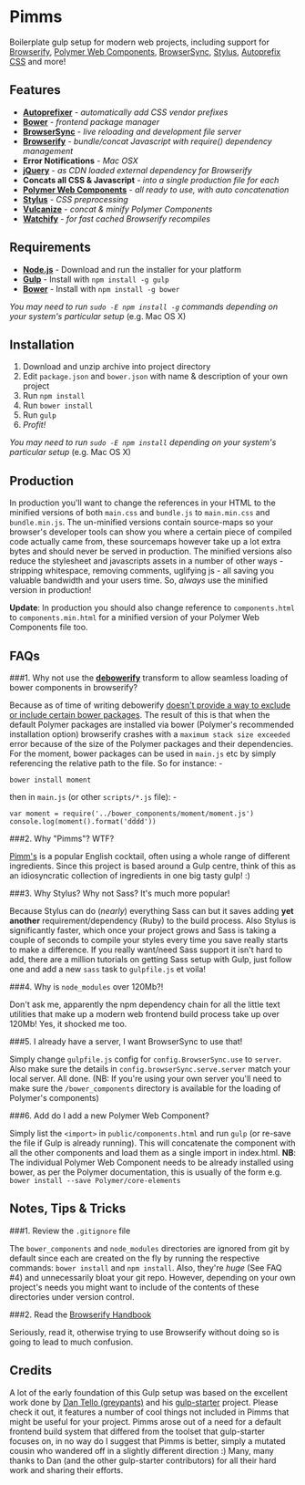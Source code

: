 Pimms
=====

Boilerplate gulp setup for modern web projects, including support for [Browserify](http://broswerify.org/), [Polymer Web Components](http://www.polymer-project.org/), [BrowserSync](http://www.browsersync.io/), [Stylus](learnboost.github.io/stylus/), [Autoprefix CSS](https://github.com/ai/autoprefixer) and more!

Features
--------

* **[Autoprefixer](https://github.com/ai/autoprefixer)** - *automatically add CSS vendor prefixes*
* **[Bower](http://bower.io/)** - *frontend package manager*
* **[BrowserSync](http://www.browsersync.io/)** - *live reloading and development file server*
* **[Browserify](http://browserify.org/)** - *bundle/concat Javascript with require() dependency management*
* **Error Notifications** - *Mac OSX*
* **[jQuery](http://jquery.com/)** - *as CDN loaded external dependency for Browserify*
* **Concats all CSS & Javascript** - *into a single production file for each*
* **[Polymer Web Components](http://www.polymer-project.org/)** - *all ready to use, with auto concatenation*
* **[Stylus](http://learnboost.github.io/stylus/)** - *CSS preprocessing*
* **[Vulcanize](https://github.com/Polymer/vulcanize)** - *concat & minify Polymer Components*
* **[Watchify](https://github.com/substack/watchify)** - *for fast cached Browserify recompiles*

Requirements
------------

* [**Node.js**](http://nodejs.org/) - Download and run the installer for your platform
* [**Gulp**](http://gulpjs.com/) - Install with `npm install -g gulp`
* [**Bower**](http://bower.io/) - Install with `npm install -g bower`

*You may need to run `sudo -E npm install -g` commands depending on your system's particular setup* (e.g. Mac OS X)

Installation
------------

1. Download and unzip archive into project directory
2. Edit `package.json` and `bower.json` with name & description of your own project
3. Run `npm install`
4. Run `bower install`
5. Run `gulp`
6. *Profit!*

*You may need to run `sudo -E npm install` depending on your system's particular setup* (e.g. Mac OS X)

Production
----------

In production you'll want to change the references in your HTML to the minified versions of both `main.css` and `bundle.js` to `main.min.css` and `bundle.min.js`. The un-minified versions contain source-maps so your browser's developer tools can show you where a certain piece of compiled code actually came from, these sourcemaps however take up a lot extra bytes and should never be served in production. The minified versions also reduce the stylesheet and javascripts assets in a number of other ways - stripping whitespace, removing comments, uglifying js - all saving you valuable bandwidth and your users time. So, *always* use the minified version in production!

**Update**: In production you should also change reference to `components.html` to `components.min.html` for a minified version of your Polymer Web Components file too.

FAQs
----

###1. Why not use the **[debowerify](https://www.npmjs.org/package/debowerify)** transform to allow seamless loading of bower components in browserify?

Because as of time of writing debowerify [doesn't provide a way to exclude or include certain bower packages](https://github.com/eugeneware/debowerify/issues/37). The result of this is that when the default Polymer packages are installed via bower (Polymer's recommended installation option) browserify crashes with a `maximum stack size exceeded` error because of the size of the Polymer packages and their dependencies. For the moment, bower packages can be used in `main.js` etc by simply referencing the relative path to the file. So for instance: -

    bower install moment

then in `main.js` (or other `scripts/*.js` file): -

    var moment = require('../bower_components/moment/moment.js')
    console.log(moment().format('dddd'))

###2. Why "Pimms"? WTF?

[Pimm's](http://en.wikipedia.org/wiki/Pimms) is a popular English cocktail, often using a whole range of different ingredients. Since this project is based around a Gulp centre, think of this as an idiosyncratic collection of ingredients in one big tasty gulp! :)

###3. Why Stylus? Why not Sass? It's much more popular!

Because Stylus can do (*nearly*) everything Sass can but it saves adding **yet another** requirement/dependency (Ruby) to the build process. Also Stylus is significantly faster, which once your project grows and Sass is taking a couple of seconds to compile your styles every time you save really starts to make a difference. If you really want/need Sass support it isn't hard to add, there are a million tutorials on getting Sass setup with Gulp, just follow one and add a new `sass` task to  `gulpfile.js` et voila!

###4. Why is `node_modules` over 120Mb?!

Don't ask me, apparently the npm dependency chain for all the little text utilities that make up a modern web frontend build process take up over 120Mb! Yes, it shocked me too.

###5. I already have a server, I want BrowserSync to use that!

Simply change `gulpfile.js` config for `config.BrowserSync.use` to `server`. Also make sure the details in `config.browserSync.serve.server` match your local server. All done. (NB: If you're using your own server you'll need to make sure the `/bower_components` directory is available for the loading of Polymer's components)

###6. Add do I add a new Polymer Web Component?

Simply list the `<import>` in `public/components.html` and run `gulp` (or re-save the file if Gulp is already running). This will concatenate the component with all the other components and load them as a single import in index.html. **NB**: The individual Polymer Web Component needs to be already installed using bower, as per the Polymer documentation, this is usually of the form e.g. `bower install --save Polymer/core-elements`

Notes, Tips & Tricks
--------------------

###1. Review the `.gitignore` file

The `bower_components` and `node_modules` directories are ignored from git by default since each are created on the fly by running the respective commands: `bower install` and `npm install`. Also, they're *huge* (See FAQ #4) and unnecessarily bloat your git repo. However, depending on your own project's needs you might want to include of the contents of these directories under version control.

###2. Read the [Browserify Handbook](https://github.com/substack/browserify-handbook)

Seriously, read it, otherwise trying to use Browserify without doing so is going to lead to much confusion.

Credits
-------

A lot of the early foundation of this Gulp setup was based on the excellent work done by [Dan Tello (greypants)](http://github.com/greypants) and his [gulp-starter](https://github.com/greypants/gulp-starter) project. Please check it out, it features a number of cool things not included in Pimms that might be useful for your project. Pimms arose out of a need for a default frontend build system that differed from the toolset that gulp-starter focuses on, in no way do I suggest that Pimms is better, simply a mutated cousin who wandered off in a slightly different direction :) Many, many thanks to Dan (and the other gulp-starter contributors) for all their hard work and sharing their efforts.
